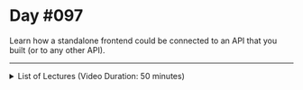 # Day #097
Learn how a standalone frontend could be connected to an API that you built (or to any other API).

---

<details>
    <summary>List of Lectures (Video Duration: 50 minutes)</summary>
    <ul>
        <li>Finishing The First API Endpoints</li>
        <li>Testing APIs With Postman</li>
        <li>Adding PATCH & DELETE Routes / Endpoints</li>
        <li>Adding A Decoupled Frontend Website (SPA)</li>
        <li>Why Would You Use A Decoupled Frontend / SPA?</li>
        <li>Understanding CORS Errors</li>
        <li>Fixing CORS Errors & Connecting The Frontend SPA To The REST API</li>
        <li>Quiz 25 - Learning Check: Custom (REST) APIs</li>
    </ul>
</details>